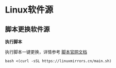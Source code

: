 # Linux软件源



## 脚本更换软件源

**执行脚本**

执行脚本一键更换，详情参考 [脚本官网文档](https://linuxmirrors.cn/)

```
bash <(curl -sSL https://linuxmirrors.cn/main.sh)
```

